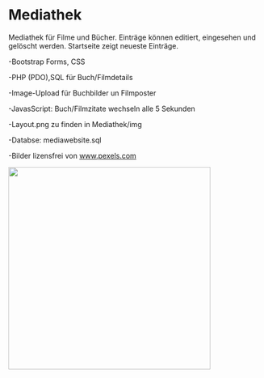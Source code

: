 # Mediathek
Mediathek für Filme und Bücher. Einträge können editiert, eingesehen und gelöscht werden. Startseite zeigt neueste Einträge. 

-Bootstrap Forms, CSS

-PHP (PDO),SQL für Buch/Filmdetails

-Image-Upload für Buchbilder un Filmposter

-JavasScript: Buch/Filmzitate wechseln alle 5 Sekunden 

-Layout.png zu finden in Mediathek/img

-Databse: mediawebsite.sql

-Bilder lizensfrei von www.pexels.com

<p align="left">
  <img src="https://s19.postimg.org/gpc0gbi1v/layout.jpg" width="400"/>
</p>
